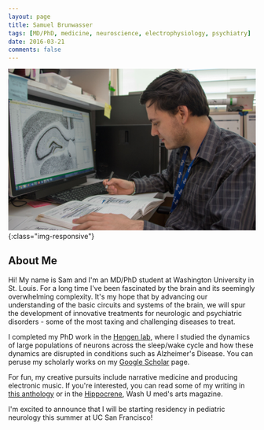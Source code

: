 ```yaml
---
layout: page
title: Samuel Brunwasser
tags: [MD/PhD, medicine, neuroscience, electrophysiology, psychiatry]
date: 2016-03-21
comments: false
---
```


![labimage](/assets/img/labimg_cropped.jpg){:class="img-responsive"}

## About Me
Hi!  My name is Sam and I'm an MD/PhD student at Washington University in St. Louis.  For a long time I've been fascinated by the brain and its seemingly overwhelming complexity.  It's my hope that by advancing our understanding of the basic circuits and systems of the brain, we will spur the development of innovative treatments for neurologic and psychiatric disorders - some of the most taxing and challenging diseases to treat.

I completed my PhD work in the [Hengen lab](https://hengenlab.org), where I studied the dynamics of large populations of neurons across the sleep/wake cycle and how these dynamics are disrupted in conditions such as Alzheimer's Disease.  You can peruse my scholarly works on my [Google Scholar](https://scholar.google.com/citations?user=aS5SFZcAAAAJ&hl=en) page.

For fun, my creative pursuits include narrative medicine and producing electronic music.  If you're interested, you can read some of my writing in [this anthology](https://www.amazon.com/Human-Tomorrows-Doctors-Tolu-Kehinde/dp/1512603333) or in the [Hippocrene](https://cpb-us-w2.wpmucdn.com/sites.wustl.edu/dist/7/1374/files/2018/07/Hippocrene-2016-16rwxec.pdf), Wash U med's arts magazine.

I'm excited to announce that I will be starting residency in pediatric neurology this summer at UC San Francisco!
